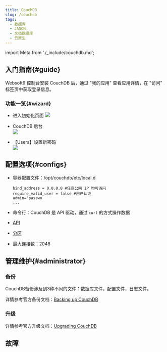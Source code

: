 ```yaml
---
title: CouchDB
slug: /couchdb
tags:
  - 数据库
  - JASON
  - 文档数据库
  - 云原生
---
```


import Meta from './_include/couchdb.md';

<Meta name="meta" />

## 入门指南{#guide}

Websoft9 控制台安装 CouchDB 后，通过 "我的应用" 查看应用详情，在 "访问" 标签页中获取登录信息。  

### 功能一览{#wizard}

- 进入初始化页面
   ![](https://libs.websoft9.com/Websoft9/DocsPicture/zh/couchdb/couchdb-init-websoft9.png)

- CouchDB 后台  
   ![](https://libs.websoft9.com/Websoft9/DocsPicture/zh/couchdb/couchdb-admin-websoft9.png)

- 【Users】设置新密码  
   ![](https://libs.websoft9.com/Websoft9/DocsPicture/zh/couchdb/couchdb-pw-websoft9.png)


## 配置选项{#configs}

- 容器配置文件：/opt/couchdb/etc/local.d  
  ```
  bind_address = 0.0.0.0 #任意公网 IP 均可访问
  require_valid_user = false #用户认证
  admin="passwo
  ...
  ```

- 命令行：CouchDB 是 API 驱动，通过 `curl` 的方式操作数据

- [API](https://docs.couchdb.org/en/stable/api/index.html) 

- [分区](https://docs.couchdb.org/en/stable/partitioned-dbs/index.html#partitioned-databases)

- 最大连接数：2048

## 管理维护{#administrator}

### 备份

CouchDB备份涉及到3种不同的文件：数据库文件，配置文件，日志文件。  

详情参考官方备份文档：[Backing up CouchDB](https://docs.couchdb.org/en/latest/maintenance/backups.html)

### 升级

详情参考官方升级文档：[Upgrading CouchDB](https://docs.couchdb.org/en/latest/install/upgrading.html)

## 故障